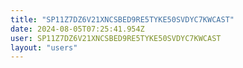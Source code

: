 ```yaml
---
title: "SP11Z7DZ6V21XNCSBED9RE5TYKE50SVDYC7KWCAST"
date: 2024-08-05T07:25:41.954Z
user: SP11Z7DZ6V21XNCSBED9RE5TYKE50SVDYC7KWCAST
layout: "users"
---
```

    